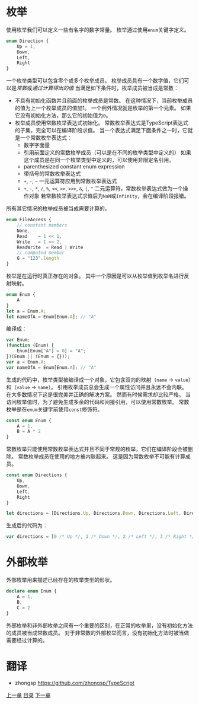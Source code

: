 # 枚举

使用枚举我们可以定义一些有名字的数字常量。
枚举通过使用`enum`关键字定义。

```ts
enum Direction {
    Up = 1,
    Down,
    Left,
    Right
}
```

一个枚举类型可以包含零个或多个枚举成员。
枚举成员具有一个数字值，它们可以是*常数*或*通过计算得出的值*
当满足如下条件时，枚举成员被当成是常数：

* 不具有初始化函数并且前面的枚举成员是常数。
    在这种情况下，当前枚举成员的值为上一个枚举成员的值加1。
    一个例外情况就是枚举的第一个元素。
    如果它没有初始化方法，那么它的初始值为`0`。
* 枚举成员使用常数枚举表达式初始化。
    常数枚举表达式是TypeScript表达式的子集，完全可以在编译阶段求值。
    当一个表达式满足下面条件之一时，它就是一个常数枚举表达式：
    * 数字字面量
    * 引用前面定义的常数枚举成员（可以是在不同的枚举类型中定义的）
        如果这个成员是在同一个枚举类型中定义的，可以使用非限定名引用。
    * parenthesized constant enum expression
    * 带括号的常数枚举表达式
    * `+`, `-`, `~` 一元运算符应用到常数枚举表达式
    * `+`, `-`, `*`, `/`, `%`, `<<`, `>>`, `>>>`, `&`, `|`, `^` 二元运算符，常数枚举表达式做为一个操作对象
    若常数枚举表达式求值后为`NaN`或`Infinity`，会在编译阶段报错。

所有其它情况的枚举成员被当成需要计算的。

```ts
enum FileAccess {
    // constant members
    None,
    Read    = 1 << 1,
    Write   = 1 << 2,
    ReadWrite  = Read | Write
    // computed member
    G = "123".length
}
```

枚举是在运行时真正存在的对象。
其中一个原因是可以从枚举值到枚举名进行反射映射。

```ts
enum Enum {
    A
}
let a = Enum.A;
let nameOfA = Enum[Enum.A]; // "A"
```

编译成：

```js
var Enum;
(function (Enum) {
    Enum[Enum["A"] = 0] = "A";
})(Enum || (Enum = {}));
var a = Enum.A;
var nameOfA = Enum[Enum.A]; // "A"
```

生成的代码中，枚举类型被编译成一个对象，它包含双向的映射（`name` -> `value`）和（`value` -> `name`）。
引用枚举成员总会生成一个属性访问并且永远不会内联。
在大多数情况下这是很完美并正确的解决方案。
然而有时候需求却比较严格。
当访问枚举值时，为了避免生成多余的代码和间接引用，可以使用常数枚举。
常数枚举是在`enum`关键字前使用`const`修饰符。

```ts
const enum Enum {
    A = 1,
    B = A * 2
}
```

常数枚举只能使用常数枚举表达式并且不同于常规的枚举，它们在编译阶段会被删除。
常数枚举成员在使用的地方被内联起来。
这是因为常数枚举不可能有计算成员。

```ts
const enum Directions {
    Up,
    Down,
    Left,
    Right
}

let directions = [Directions.Up, Directions.Down, Directions.Left, Directions.Right]
```

生成后的代码为：

```js
var directions = [0 /* Up */, 1 /* Down */, 2 /* Left */, 3 /* Right */];
```

# 外部枚举

外部枚举用来描述已经存在的枚举类型的形状。

```ts
declare enum Enum {
    A = 1,
    B,
    C = 2
}
```

外部枚举和非外部枚举之间有一个重要的区别，在正常的枚举里，没有初始化方法的成员被当成常数成员。
对于非常数的外部枚举而言，没有初始化方法时被当做需要经过计算的。

# 翻译
- zhongsp   https://github.com/zhongsp/TypeScript

[上一章](./Basic%20Types.md)
[目录](../../content.md)
[下一章](./Interfaces.md)

